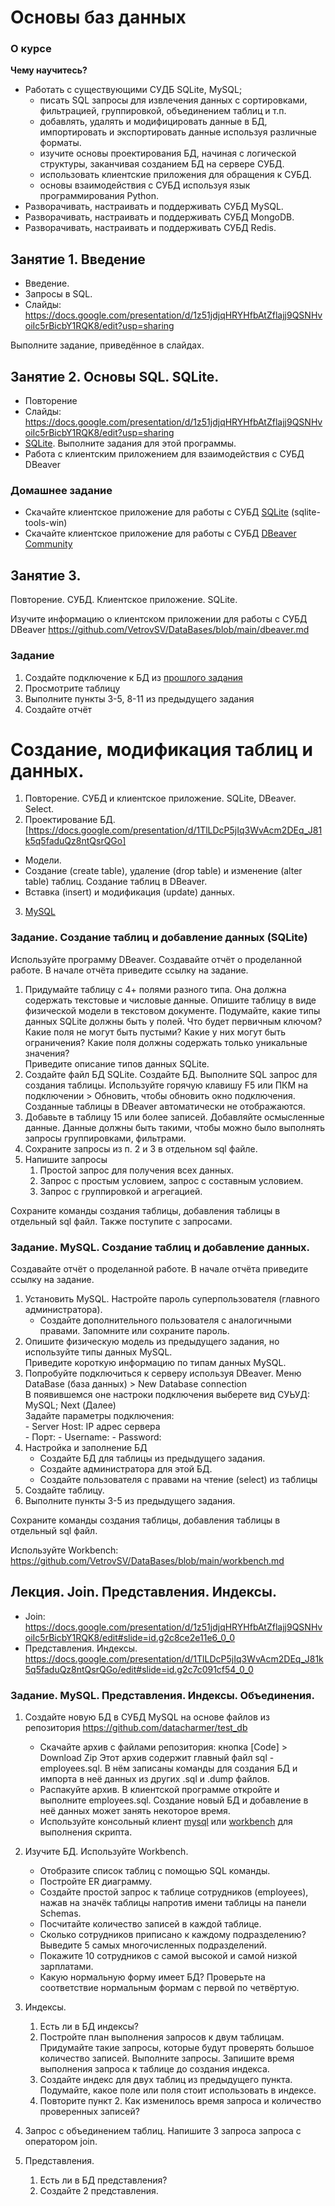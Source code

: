 # Основы баз данных

### О курсе
**Чему научитесь?**
- Работать с существующими СУДБ SQLite, MySQL; 
    - писать SQL запросы для извлечения данных с сортировками, фильтрацией, группировкой, объединением таблиц и т.п.
    - добавлять, удалять и модифицировать данные в БД, импортировать и экспортировать данные используя различные форматы.
    - изучите основы проектирования БД, начиная с логической структуры, заканчивая созданием БД на сервере СУБД.
    - использовать клиентские приложения для обращения к СУБД.
    - основы взаимодействия с СУБД используя язык программирования Python.
- Разворачивать, настраивать и поддерживать СУБД MySQL.
- Разворачивать, настраивать и поддерживать СУБД MongoDB.
- Разворачивать, настраивать и поддерживать СУБД Redis.



## Занятие 1. Введение
- Введение.
- Запросы в SQL.
- Слайды: https://docs.google.com/presentation/d/1z51jdjqHRYHfbAtZflajj9QSNHvoiIc5rBicbY1RQK8/edit?usp=sharing

Выполните задание, приведённое в слайдах.


## Занятие 2. Основы SQL. SQLite.
- Повторение
- Слайды: https://docs.google.com/presentation/d/1z51jdjqHRYHfbAtZflajj9QSNHvoiIc5rBicbY1RQK8/edit?usp=sharing
- [SQLite](../SQLite.md). Выполните задания для этой программы.
- Работа с клиентским приложением для взаимодействия с СУБД DBeaver

### Домашнее задание
- Скачайте клиентское приложение для работы с СУБД [SQLite](https://www.sqlite.org/index.html) (sqlite-tools-win)
- Скачайте клиентское приложение для работы с СУБД [DBeaver Community](https://dbeaver.io/)



## Занятие 3.

Повторение. СУБД. Клиентское приложение. SQLite.

Изучите информацию о клиентском приложении для работы с СУБД DBeaver https://github.com/VetrovSV/DataBases/blob/main/dbeaver.md

### Задание
1. Создайте подключение к БД из [прошлого задания](https://github.com/VetrovSV/DataBases/blob/main/SQLite.md)
1. Просмотрите таблицу
1. Выполните пункты 3-5, 8-11 из предыдущего задания
1. Создайте отчёт


# Создание, модификация таблиц и данных.
1. Повторение. СУБД и клиентское приложение. SQLite, DBeaver. Select.
2. Проектирование БД. [https://docs.google.com/presentation/d/1TlLDcP5jIq3WvAcm2DEq_J81k5q5faduQz8ntQsrQGo]
- Модели. 
- Создание (create table), удаление (drop table) и изменение (alter table) таблиц. Создание таблиц в DBeaver.
- Вставка (insert) и модификация (update) данных.
3. [MySQL](../MySQL.md)



### Задание. Создание таблиц и добавление данных (SQLite)
Используйте программу DBeaver.
Создавайте отчёт о проделанной работе. В начале отчёта приведите ссылку на задание. 

1. Придумайте таблицу с 4+ полями разного типа. Она должна содержать текстовые и числовые данные. Опишите таблицу в виде физической модели в текстовом документе. Подумайте, какие типы данных SQLite должны быть у полей. Что будет первичным ключом? Какие поля не могут быть пустыми? Какие у них могут быть ограничения? Какие поля должны содержать только уникальные значения?\
Приведите описание типов данных SQLite.
2. Создайте файл БД SQLite. Создайте БД. Выполните SQL запрос для создания таблицы. Используйте горячую клавишу <key>F5</key> или ПКМ на подключении > Обновить, чтобы обновить окно подключения. Созданные таблицы в DBeaver автоматически не отображаются.
3. Добавьте в таблицу 15 или более записей. Добавляйте осмысленные данные. Данные должны быть такими, чтобы можно было выполнять запросы группировками, фильтрами.
4. Сохраните запросы из п. 2 и 3 в отдельном sql файле.
5. Напишите запросы
    1. Простой запрос для получения всех данных.
    2. Запрос с простым условием, запрос с составным условием.
    3. Запрос с группировкой и агрегацией.

Сохраните команды создания таблицы, добавления таблицы в отдельный sql файл. Также поступите с запросами.


### Задание. MySQL. Создание таблиц и добавление данных.
Создавайте отчёт о проделанной работе. В начале отчёта приведите ссылку на задание.


1. Установить MySQL. Настройте пароль суперпользователя (главного администратора).
    - Создайте дополнительного пользователя с аналогичными правами. Запомните или сохраните пароль.
2. Опишите физическую модель из предыдущего задания, но используйте типы данных MySQL.\
Приведите короткую информацию по типам данных MySQL.
3. Попробуйте подключиться к серверу используя DBeaver. 
    Меню DataBase (база данных) > New Database connection\
    В появившемся оне настроки подключения выберете вид СУЬУД: MySQL; Next (Далее)\
    Задайте параметры подключения:\
        - Server Host: IP адрес сервера\
        - Порт: 
        - Username:
        - Password: 
4. Настройка и заполнение БД
    - Создайте БД для таблицы из предыдущего задания.
    - Создайте администратора для этой БД.
    - Создайте пользователя с правами на чтение (select) из таблицы
5. Создайте таблицу.
6. Выполните пункты 3-5 из предыдущего задания.


Сохраните команды создания таблицы, добавления таблицы в отдельный sql файл.

Используйте Workbench: https://github.com/VetrovSV/DataBases/blob/main/workbench.md 


## Лекция. Join. Представления. Индексы.
- Join: https://docs.google.com/presentation/d/1z51jdjqHRYHfbAtZflajj9QSNHvoiIc5rBicbY1RQK8/edit#slide=id.g2c8ce2e11e6_0_0
- Представления. Индексы. https://docs.google.com/presentation/d/1TlLDcP5jIq3WvAcm2DEq_J81k5q5faduQz8ntQsrQGo/edit#slide=id.g2c7c091cf54_0_0

### Задание. MySQL. Представления. Индексы. Объединения.
1. Создайте новую БД в СУБД MySQL на основе файлов из репозитория https://github.com/datacharmer/test_db
    - Скачайте архив с файлами репозитория: кнопка [Code] > Download Zip
    Этот архив содержит главный файл sql - employees.sql. В нём записаны команды для создания БД и импорта в неё данных из других .sql и .dump файлов.
    - Распакуйте архив. В клиентской программе откройте и выполните employees.sql. Создание новый БД и добавление в неё данных может занять некоторое время.
    - Используйте консольный клиент [mysql](https://github.com/VetrovSV/DataBases/blob/main/MySQL.md#%D1%80%D0%B5%D0%B7%D0%B5%D1%80%D0%B2%D0%BD%D0%BE%D0%B5-%D0%BA%D0%BE%D0%BF%D0%B8%D1%80%D0%BE%D0%B2%D0%B0%D0%BD%D0%B8%D0%B5-%D1%8D%D0%BA%D1%81%D0%BF%D0%BE%D1%80%D1%82-%D0%B8-%D0%B8%D0%BC%D0%BF%D0%BE%D1%80%D1%82) или [workbench](https://github.com/VetrovSV/DataBases/blob/main/workbench.md) для выполнения скрипта.

2. Изучите БД. Используйте Workbench.
    - Отобразите список таблиц с помощью SQL команды.
    - Постройте ER диаграмму.
    - Создайте простой запрос к таблице сотрудников (employees), нажав на значёк таблицы напротив имени таблицы на панели Schemas.
    - Посчитайте количество записей в каждой таблице.
    - Сколько сотрудников приписано к каждому подразделению? Выведите 5 самых многочисленных подразделений.
    - Покажите 10 сотрудников с самой высокой и самой низкой зарплатами.
    - Какую нормальную форму имеет БД? Проверьте на соответствие нормальным формам с первой по четвёртую.

3. Индексы. 
    1. Есть ли в БД индексы?
    2. Постройте план выполнения запросов к двум таблицам. Придумайте такие запросы, которые будут проверять большое количество записей. Выполните запросы. Запишите время выполнения запроса к таблице до создания индекса.
    3. Создайте индекс для двух таблиц из предыдущего пункта. Подумайте, какое поле или поля стоит использовать в индексе.
    4. Повторите пункт 2. Как изменилось время запроса и количество проверенных записей?

4. Запрос с объединением таблиц. Напишите 3 запроса запроса с оператором join.

5. Представления.
    1. Есть ли в БД представления?
    2. Создайте 2 представления.

